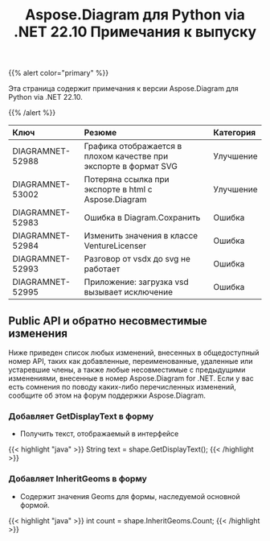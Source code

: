 ﻿---
title: Aspose.Diagram для Python via .NET 22.10 Примечания к выпуску
type: docs
weight: 17
url: /ru/python-net/aspose-diagram-for-python-via-net-22-10-release-notes/
---
{{% alert color="primary" %}} 

Эта страница содержит примечания к версии Aspose.Diagram для Python via .NET 22.10.

{{% /alert %}} 

|**Ключ**|**Резюме**|**Категория**|
|:- |:- |:- |
|DIAGRAMNET-52988|Графика отображается в плохом качестве при экспорте в формат SVG|Улучшение|
|DIAGRAMNET-53002|Потеряна ссылка при экспорте в html с Aspose.Diagram|Улучшение|
|DIAGRAMNET-52983|Ошибка в Diagram.Сохранить|Ошибка|
|DIAGRAMNET-52984|Изменить значения в классе VentureLicenser|Ошибка|
|DIAGRAMNET-52993|Разговор от vsdx до svg не работает|Ошибка|
|DIAGRAMNET-52995|Приложение: загрузка vsd вызывает исключение|Ошибка|

## **Public API и обратно несовместимые изменения**
Ниже приведен список любых изменений, внесенных в общедоступный номер API, таких как добавленные, переименованные, удаленные или устаревшие члены, а также любые несовместимые с предыдущими изменениями, внесенные в номер Aspose.Diagram for .NET. Если у вас есть сомнения по поводу каких-либо перечисленных изменений, сообщите об этом на форум поддержки Aspose.Diagram.

### **Добавляет GetDisplayText в форму**
- Получить текст, отображаемый в интерфейсе

{{< highlight "java" >}}
String text = shape.GetDisplayText();
{{< /highlight >}}

### **Добавляет InheritGeoms в форму**
- Содержит значения Geoms для формы, наследуемой основной формой.

{{< highlight "java" >}}
int count = shape.InheritGeoms.Count;
{{< /highlight >}}